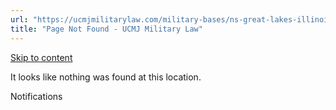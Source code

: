 ```yaml
---
url: "https://ucmjmilitarylaw.com/military-bases/ns-great-lakes-illinois-military-defense-lawyer-ucmj-legal-guide/%7Blocation12"
title: "Page Not Found - UCMJ Military Law"
---
```


[Skip to content](https://ucmjmilitarylaw.com/military-bases/ns-great-lakes-illinois-military-defense-lawyer-ucmj-legal-guide/%7Blocation12#content)

It looks like nothing was found at this location.

Notifications